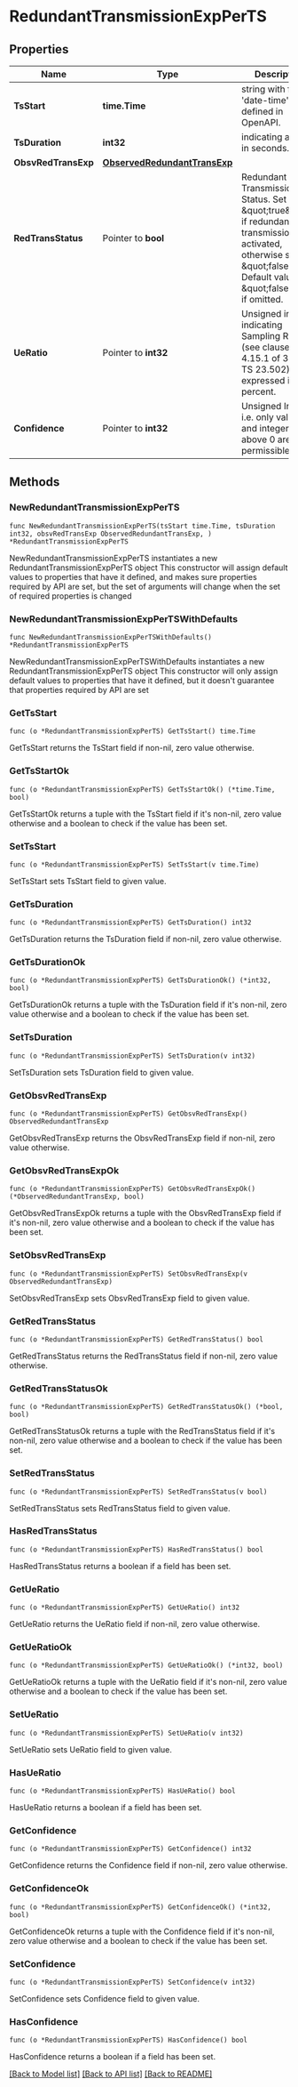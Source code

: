 # RedundantTransmissionExpPerTS

## Properties

Name | Type | Description | Notes
------------ | ------------- | ------------- | -------------
**TsStart** | **time.Time** | string with format &#39;date-time&#39; as defined in OpenAPI. | 
**TsDuration** | **int32** | indicating a time in seconds. | 
**ObsvRedTransExp** | [**ObservedRedundantTransExp**](ObservedRedundantTransExp.md) |  | 
**RedTransStatus** | Pointer to **bool** | Redundant Transmission Status. Set to \&quot;true\&quot; if redundant transmission was activated, otherwise set to \&quot;false\&quot;. Default value is \&quot;false\&quot; if omitted.  | [optional] 
**UeRatio** | Pointer to **int32** | Unsigned integer indicating Sampling Ratio (see clauses 4.15.1 of 3GPP TS 23.502), expressed in percent.   | [optional] 
**Confidence** | Pointer to **int32** | Unsigned Integer, i.e. only value 0 and integers above 0 are permissible. | [optional] 

## Methods

### NewRedundantTransmissionExpPerTS

`func NewRedundantTransmissionExpPerTS(tsStart time.Time, tsDuration int32, obsvRedTransExp ObservedRedundantTransExp, ) *RedundantTransmissionExpPerTS`

NewRedundantTransmissionExpPerTS instantiates a new RedundantTransmissionExpPerTS object
This constructor will assign default values to properties that have it defined,
and makes sure properties required by API are set, but the set of arguments
will change when the set of required properties is changed

### NewRedundantTransmissionExpPerTSWithDefaults

`func NewRedundantTransmissionExpPerTSWithDefaults() *RedundantTransmissionExpPerTS`

NewRedundantTransmissionExpPerTSWithDefaults instantiates a new RedundantTransmissionExpPerTS object
This constructor will only assign default values to properties that have it defined,
but it doesn't guarantee that properties required by API are set

### GetTsStart

`func (o *RedundantTransmissionExpPerTS) GetTsStart() time.Time`

GetTsStart returns the TsStart field if non-nil, zero value otherwise.

### GetTsStartOk

`func (o *RedundantTransmissionExpPerTS) GetTsStartOk() (*time.Time, bool)`

GetTsStartOk returns a tuple with the TsStart field if it's non-nil, zero value otherwise
and a boolean to check if the value has been set.

### SetTsStart

`func (o *RedundantTransmissionExpPerTS) SetTsStart(v time.Time)`

SetTsStart sets TsStart field to given value.


### GetTsDuration

`func (o *RedundantTransmissionExpPerTS) GetTsDuration() int32`

GetTsDuration returns the TsDuration field if non-nil, zero value otherwise.

### GetTsDurationOk

`func (o *RedundantTransmissionExpPerTS) GetTsDurationOk() (*int32, bool)`

GetTsDurationOk returns a tuple with the TsDuration field if it's non-nil, zero value otherwise
and a boolean to check if the value has been set.

### SetTsDuration

`func (o *RedundantTransmissionExpPerTS) SetTsDuration(v int32)`

SetTsDuration sets TsDuration field to given value.


### GetObsvRedTransExp

`func (o *RedundantTransmissionExpPerTS) GetObsvRedTransExp() ObservedRedundantTransExp`

GetObsvRedTransExp returns the ObsvRedTransExp field if non-nil, zero value otherwise.

### GetObsvRedTransExpOk

`func (o *RedundantTransmissionExpPerTS) GetObsvRedTransExpOk() (*ObservedRedundantTransExp, bool)`

GetObsvRedTransExpOk returns a tuple with the ObsvRedTransExp field if it's non-nil, zero value otherwise
and a boolean to check if the value has been set.

### SetObsvRedTransExp

`func (o *RedundantTransmissionExpPerTS) SetObsvRedTransExp(v ObservedRedundantTransExp)`

SetObsvRedTransExp sets ObsvRedTransExp field to given value.


### GetRedTransStatus

`func (o *RedundantTransmissionExpPerTS) GetRedTransStatus() bool`

GetRedTransStatus returns the RedTransStatus field if non-nil, zero value otherwise.

### GetRedTransStatusOk

`func (o *RedundantTransmissionExpPerTS) GetRedTransStatusOk() (*bool, bool)`

GetRedTransStatusOk returns a tuple with the RedTransStatus field if it's non-nil, zero value otherwise
and a boolean to check if the value has been set.

### SetRedTransStatus

`func (o *RedundantTransmissionExpPerTS) SetRedTransStatus(v bool)`

SetRedTransStatus sets RedTransStatus field to given value.

### HasRedTransStatus

`func (o *RedundantTransmissionExpPerTS) HasRedTransStatus() bool`

HasRedTransStatus returns a boolean if a field has been set.

### GetUeRatio

`func (o *RedundantTransmissionExpPerTS) GetUeRatio() int32`

GetUeRatio returns the UeRatio field if non-nil, zero value otherwise.

### GetUeRatioOk

`func (o *RedundantTransmissionExpPerTS) GetUeRatioOk() (*int32, bool)`

GetUeRatioOk returns a tuple with the UeRatio field if it's non-nil, zero value otherwise
and a boolean to check if the value has been set.

### SetUeRatio

`func (o *RedundantTransmissionExpPerTS) SetUeRatio(v int32)`

SetUeRatio sets UeRatio field to given value.

### HasUeRatio

`func (o *RedundantTransmissionExpPerTS) HasUeRatio() bool`

HasUeRatio returns a boolean if a field has been set.

### GetConfidence

`func (o *RedundantTransmissionExpPerTS) GetConfidence() int32`

GetConfidence returns the Confidence field if non-nil, zero value otherwise.

### GetConfidenceOk

`func (o *RedundantTransmissionExpPerTS) GetConfidenceOk() (*int32, bool)`

GetConfidenceOk returns a tuple with the Confidence field if it's non-nil, zero value otherwise
and a boolean to check if the value has been set.

### SetConfidence

`func (o *RedundantTransmissionExpPerTS) SetConfidence(v int32)`

SetConfidence sets Confidence field to given value.

### HasConfidence

`func (o *RedundantTransmissionExpPerTS) HasConfidence() bool`

HasConfidence returns a boolean if a field has been set.


[[Back to Model list]](../README.md#documentation-for-models) [[Back to API list]](../README.md#documentation-for-api-endpoints) [[Back to README]](../README.md)


